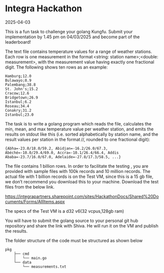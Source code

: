 # Integra Hackathon

2025-04-03

This is a fun task to challenge your golang Kungfu. Submit your implementation by 1.45 pm on 04/03/2025 and become part of the leaderboard!

The text file contains temperature values for a range of weather stations. Each row is one measurement in the format <string: station name>;<double: measurement>, with the measurement value having exactly one fractional digit. The following shows ten rows as an example:

```data
Hamburg;12.0
Bulawayo;8.9
Palembang;38.8
St. John's;15.2
Cracow;12.6
Bridgetown;26.9
Istanbul;6.2
Roseau;34.4
Conakry;31.2
Istanbul;23.0
```

The task is to write a golang program which reads the file, calculates the min, mean, and max temperature value per weather station, and emits the results on stdout like this (i.e. sorted alphabetically by station name, and the result values per station in the format <min>/<mean>/<max>, rounded to one fractional digit):

```output
{Abha=-23.0/18.0/59.2, Abidjan=-16.2/26.0/67.3, Abéché=-10.0/29.4/69.0, Accra=-10.1/26.4/66.4, Addis Ababa=-23.7/16.0/67.0, Adelaide=-27.8/17.3/58.5, ...}
```

The file contains 1 billion rows.  In order to facilitate the testing , you are provided with sample files with 100k records and 10 million records. The actual file with 1 billion records is on the Test VM, since this is a 15 gb file, we don’t recommend you download this to your machine.  Download the test files from the below link.

https://integrapartners.sharepoint.com/sites/HackathonDocs/Shared%20Documents/Forms/AllItems.aspx

The specs of the Test VM  is a d32 v6(32 vcpus,128gb ram)

You will have to submit the golang source to your personal git hub repository and share the link with Shiva. He will run it on the VM and publish the results.

The folder structure of the code must be structured as shown below

```
pkg
    ├── cmd
    │   └── main.go
    └── data
        └── measurements.txt
```

 